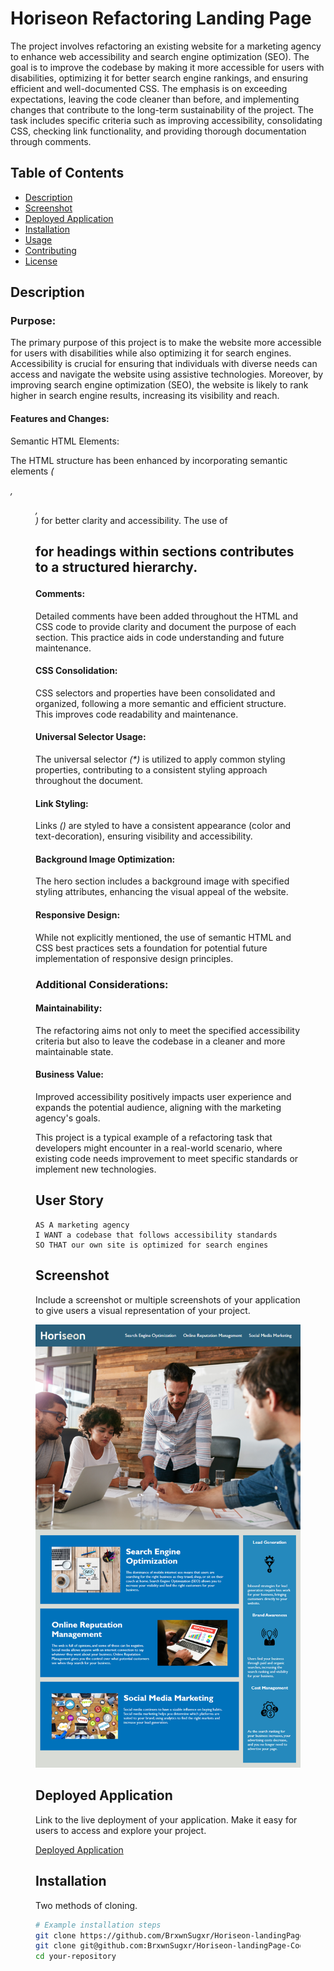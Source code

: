 # Horiseon Refactoring Landing Page

The project involves refactoring an existing website for a marketing agency to enhance web accessibility and search engine optimization (SEO). The goal is to improve the codebase by making it more accessible for users with disabilities, optimizing it for better search engine rankings, and ensuring efficient and well-documented CSS. The emphasis is on exceeding expectations, leaving the code cleaner than before, and implementing changes that contribute to the long-term sustainability of the project. The task includes specific criteria such as improving accessibility, consolidating CSS, checking link functionality, and providing thorough documentation through comments.

## Table of Contents

- [Description](#description)
- [Screenshot](#screenshot)
- [Deployed Application](#deployed-application)
- [Installation](#installation)
- [Usage](#usage)
- [Contributing](#contributing)
- [License](#license)

## Description

### Purpose:
The primary purpose of this project is to make the website more accessible for users with disabilities while also optimizing it for search engines. Accessibility is crucial for ensuring that individuals with diverse needs can access and navigate the website using assistive technologies. Moreover, by improving search engine optimization (SEO), the website is likely to rank higher in search engine results, increasing its visibility and reach.

#### Features and Changes:
Semantic HTML Elements:

The HTML structure has been enhanced by incorporating semantic elements _(<section>, <figure>, <aside>)_ for better clarity and accessibility.
The use of _<h2>_ for headings within sections contributes to a structured hierarchy.

#### Comments:
Detailed comments have been added throughout the HTML and CSS code to provide clarity and document the purpose of each section. This practice aids in code understanding and future maintenance.

#### CSS Consolidation:
CSS selectors and properties have been consolidated and organized, following a more semantic and efficient structure. This improves code readability and maintenance.

#### Universal Selector Usage:
The universal selector _(*)_ is utilized to apply common styling properties, contributing to a consistent styling approach throughout the document.

#### Link Styling:
Links _(<a>)_ are styled to have a consistent appearance (color and text-decoration), ensuring visibility and accessibility.

#### Background Image Optimization:
The hero section includes a background image with specified styling attributes, enhancing the visual appeal of the website.

#### Responsive Design:
While not explicitly mentioned, the use of semantic HTML and CSS best practices sets a foundation for potential future implementation of responsive design principles.

### Additional Considerations:
#### Maintainability:  
The refactoring aims not only to meet the specified accessibility criteria but also to leave the codebase in a cleaner and more maintainable state.
#### Business Value: 
Improved accessibility positively impacts user experience and expands the potential audience, aligning with the marketing agency's goals.


This project is a typical example of a refactoring task that developers might encounter in a real-world scenario, where existing code needs improvement to meet specific standards or implement new technologies.

## User Story

```
AS A marketing agency
I WANT a codebase that follows accessibility standards
SO THAT our own site is optimized for search engines
```

## Screenshot

Include a screenshot or multiple screenshots of your application to give users a visual representation of your project.

![The Horiseon webpage includes a navigation bar, a header image, and cards with text and images at the bottom of the page.](./Assets/01-html-css-git-homework-demo.png)

## Deployed Application

Link to the live deployment of your application. Make it easy for users to access and explore your project.

[Deployed Application](https://brxwnsugxr.github.io/Horiseon-landingPage-Code-Refactoring-Repository/)

## Installation

Two methods of cloning. 

```bash
# Example installation steps
git clone https://github.com/BrxwnSugxr/Horiseon-landingPage-Code-Refactoring-Repository.git
git clone git@github.com:BrxwnSugxr/Horiseon-landingPage-Code-Refactoring-Repository.git
cd your-repository
```
